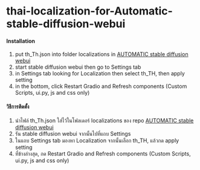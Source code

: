 # thai-localization-for-Automatic-stable-diffusion-webui

#### Installation
  1. put th_Th.json into folder localizations in [AUTOMATIC stable diffusion webui](https://github.com/AUTOMATIC1111/stable-diffusion-webui)
  2. start stable diffusion webui then go to Settings tab</li>
  3. in Settings tab looking for Localization then select th_TH, then apply setting</li>
  4. in the bottom, click Restart Gradio and Refresh components (Custom Scripts, ui.py, js and css only)</li>


#### วิธีการติดตั้ง
  1. นำไฟล์ th_Th.json ใส่ไว้ในโฟลเดอร์ localizations ของ repo [AUTOMATIC stable diffusion webui](https://github.com/AUTOMATIC1111/stable-diffusion-webui)
  2. รัน stable diffusion webui จากนั้นไปที่แถบ Settings
  3. ในแถบ Settings tab มองหา Localization จากนั้นเลือก th_TH, แล้วกด apply setting
  4. ที่ข้างล่างสุด, กด Restart Gradio and Refresh components (Custom Scripts, ui.py, js and css only)
